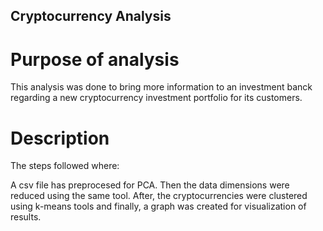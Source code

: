 ## Cryptocurrency Analysis

# Purpose of analysis
This analysis was done to bring more information to an investment banck regarding a new cryptocurrency investment portfolio for its customers.

# Description
The steps followed where:

A csv file has preprocesed for PCA. Then the data dimensions were reduced using the same tool. After, the cryptocurrencies were clustered using k-means tools and finally, a graph was created for visualization of results.


